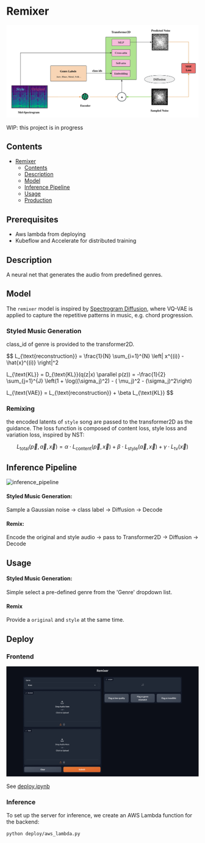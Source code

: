 # Remixer

![demo](./frontend/assets/Model.jpg)

WIP: this project is in progress

## Contents

- [Remixer](#Remixer)
    - [Contents](#contents)
    - [Description](#description)
    - [Model](#Model)
    - [Inference Pipeline](#Inference-Pipeline)
    - [Usage](#Usage)
    - [Production](#Production)

## Prerequisites

* Aws lambda from deploying
* Kubeflow and Accelerate for distributed training

## Description

A neural net that generates the audio from predefined genres.

## Model

The `remixer` model is inspired
by [Spectrogram Diffusion](https://huggingface.co/docs/diffusers/api/pipelines/spectrogram_diffusion), where
VQ-VAE is applied to capture the repetitive patterns in music, e.g. chord progression.

### Styled Music Generation

class_id of genre is provided to the transformer2D.


$$
L_{\text{reconstruction}} = \frac{1}{N} \sum_{i=1}^{N} \left\| x^{(i)} - \hat{x}^{(i)} \right\|^2

L_{\text{KL}} = D_{\text{KL}}(q(z|x) \parallel p(z)) = -\frac{1}{2} \sum_{j=1}^{J} \left(1 + \log((\sigma_j)^2) - (
\mu_j)^2 - (\sigma_j)^2\right)

L_{\text{VAE}} = L_{\text{reconstruction}} + \beta L_{\text{KL}}
$$

### Remixing

the encoded latents of `style` song are passed to the transformer2D as the guidance. The loss function is composed of
content loss, style loss and variation loss, inspired by NST:

$$
L_{\text{total}}(\vec{p}, \vec{a}, \vec{x}) = \alpha \cdot L_{\text{content}}(\vec{p}, \vec{x}) + \beta \cdot L_
{\text{style}}(\vec{a}, \vec{x}) + \gamma \cdot L_{\text{tv}}(\vec{x})
$$

## Inference Pipeline

![inference_pipeline](frontend/assets/inference_pipeline.png)

#### Styled Music Generation:

Sample a Gaussian noise -> class label -> Diffusion -> Decode

#### Remix:

Encode the original and style audio -> pass to Transformer2D -> Diffusion -> Decode

## Usage

#### Styled Music Generation:

Simple select a pre-defined genre from the 'Genre' dropdown list.

#### Remix

Provide a `original` and `style` at the same time.

## Deploy

### Frontend

![frontend](./frontend/assets/frontend.png)

See [deploy.ipynb](./frontend/deploy.ipynb)

### Inference

To set up the server for inference, we create an AWS Lambda function for the backend:

```bash
python deploy/aws_lambda.py
```
